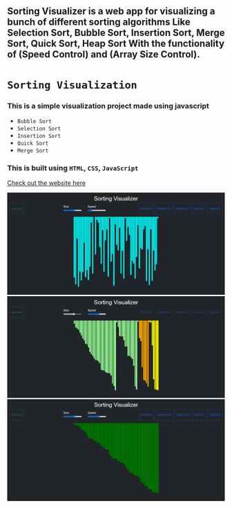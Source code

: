 ## Sorting Visualizer is a web app for visualizing a bunch of different sorting algorithms Like Selection Sort, Bubble Sort, Insertion Sort, Merge Sort, Quick Sort, Heap Sort With the functionality of (Speed Control) and (Array Size Control).


# `Sorting Visualization`
### This is a simple visualization project made using javascript 
- `Bubble Sort` 
- `Selection Sort`
- `Insertion Sort`
- `Quick Sort`
- `Merge Sort`

### This is built using `HTML`, `CSS`, `JavaScript` <br/>

[Check out the website here](https://github.com/GkY273303/sorting-visualization/)

<img src="img/img1.png"> <br/>
<img src="img/img2.png"> <br/>
<img src="img/img3.png"> <br/>

